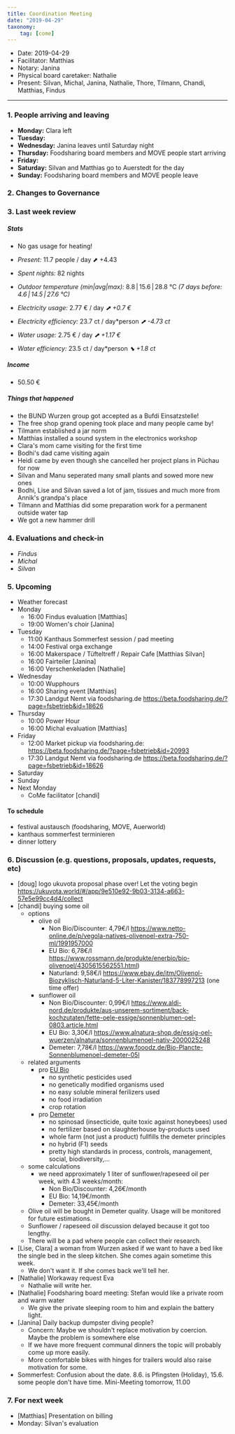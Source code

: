 ```yaml
---
title: Coordination Meeting
date: "2019-04-29"
taxonomy:
    tag: [come]
---
```


<!--
Hello facilitator/notary! Thank you for your services. Here is some advice for facilitating coordination meetings:
  - Prepare the meeting a bit beforehand (find out about evaluations, gas, electricity and water usages, waste collections, income, scheduled events). You can ask others to assist you.
  - Notify people 10 minutes before the meeting starts. (Watching the clock is not super fun, people will be grateful if you do it for them.)
  - Start at 10:00 sharp, or earlier if everyone is there. (Waiting is time-wasting, be a time-saver!)
  - If you don't want to take notes yourself ask someone else to take care of that. (This pad can easily be used to read from and write in simultaneously.)
  - Go through the ordered points in order, even if nothing has changed. (They are arranged to try and get the most relevant information to most people.)
  - Feel welcome to moderate conversation if off-topic or too detailed. (Are listeners interested? Are speakers satisfied? Can you identify a sub-group?)
  - Try to finish the meeting before 11:00. (There is always more to talk about and it's important for people to know that CoMes don't take forever.)
  - Leave the room once the meeting has ended. (This sends a clear signal to everyone else that they can also leave and get on with their day.)
  - Take care that the meeting minutes will be put to kanthaus.online. (If you don't know how to do it, ask someone to help you with it. But do it today!)
  - As soon as the minutes are online, empty the pad from all irrelevant things and get it ready for the next facilitator. (Only keep regular events such as CoMe, power hour, regular food pickups and such. Move the counter figures from 'last 7 days' to '7 days before that' and adjust the date to next week.)
  - Have fun!
-->

- Date: 2019-04-29
- Facilitator: Matthias
- Notary: Janina
- Physical board caretaker: Nathalie
- Present: Silvan, Michal, Janina, Nathalie, Thore, Tilmann, Chandi, Matthias, Findus

----
<!-- 0. Minute of silence -->

### 1. People arriving and leaving
- **Monday:** Clara left
- **Tuesday:**
- **Wednesday:** Janina leaves until Saturday night
- **Thursday:** Foodsharing board members and MOVE people start arriving
- **Friday:**
- **Saturday:** Silvan and Matthias go to Auerstedt for the day
- **Sunday:** Foodsharing board members and MOVE people leave

### 2. Changes to Governance


### 3. Last week review
##### Stats
<!-- Read counters in heating room and append to water.csv and gas.csv in https://gitlab.com/kanthaus/kanthaus-public/tree/master/resourcesUsed, update the residence record (https://gitlab.com/kanthaus/kanthaus-private/blob/master/residenceRecord.csv) otherwise the script will complain -->
<!-- press the play button on https://gitlab.com/kanthaus/kanthaus-private/pipeline_schedules and it will print to #kanthaus-residence -->

- No gas usage for heating!

- *Present:* 11.7 people / day ⬈ +4.43
- *Spent nights:* 82 nights
- *Outdoor temperature (min|avg|max):* 8.8 | 15.6 | 28.8 °C _(7 days before: 4.6 | 14.5 | 27.6 °C)_
- *Electricity usage:* 2.77 € / day _⬈ +0.7 €_
- *Electricity efficiency:* 23.7 ct / day*person _⬈ -4.73 ct_
- *Water usage:* 2.75 € / day _⬈ +1.17 €_
- *Water efficiency:* 23.5 ct / day*person _⬊ +1.8 ct_

##### Income
<!-- please check the shoe and the jar -->
* 50.50 €


##### Things that happened
- the BUND Wurzen group got accepted as a Bufdi Einsatzstelle!
- The free shop grand opening took place and many people came by!
- Tilmann established a jar norm
- Matthias installed a sound system in the electronics workshop
- Clara's mom came visiting for the first time
- Bodhi's dad came visiting again
- Heidi came by even though she cancelled her project plans in Püchau for now
- Silvan and Manu seperated many small plants and sowed more new ones
- Bodhi, Lise and Silvan saved a lot of jam, tissues and much more from Annik's grandpa's place
- Tilmann and Matthias did some preparation work for a permanent outside water tap
- We got a new hammer drill

### 4. Evaluations and check-in
- *Findus*
- *Michal*
- *Silvan*


### 5. Upcoming <!-- https://cloud.kanthaus.online/apps/calendar/ -->
<!-- no scheduling tool for this week -->
- Weather forecast <!-- https://www.accuweather.com/en/de/wurzen/04808/weather-forecast/171287 -->
- Monday
    - 16:00 Findus evaluation [Matthias]
    - 19:00 Women's choir [Janina]
- Tuesday
    - 11:00 Kanthaus Sommerfest session / pad meeting
    - 14:00 Festival orga exchange
    - 16:00 Makerspace / Tüfteltreff / Repair Cafe [Matthias Silvan]
    - 16:00 Fairteiler [Janina]
    - 16:00 Verschenkeladen [Nathalie]
- Wednesday
    - 10:00 Wupphours
    - 16:00 Sharing event [Matthias]
    - 17:30 Landgut Nemt via foodsharing.de https://beta.foodsharing.de/?page=fsbetrieb&id=18626
- Thursday
    - 10:00 Power Hour
    - 16:00 Michal evaluation [Matthias]
- Friday
    - 12:00 Market pickup via foodsharing.de: https://beta.foodsharing.de/?page=fsbetrieb&id=20993
    - 17:30 Landgut Nemt via foodsharing.de https://beta.foodsharing.de/?page=fsbetrieb&id=18626
- Saturday
- Sunday
- Next Monday
    - CoMe facilitator [chandi]

#### To schedule
- festival austausch (foodsharing, MOVE, Auerworld)
- kanthaus sommerfest terminieren
- dinner lottery

### 6. Discussion (e.g. questions, proposals, updates, requests, etc)
<!-- can also include discussions about cooking and heating -->
- [doug] logo ukuvota proposal phase over! Let the voting begin https://ukuvota.world/#/app/9e510e92-9b03-3134-a663-57e5e99cc4d4/collect
- [chandi] buying some oil
    - options
        * olive oil
            * Non Bio/Discounter: 4,79€/l https://www.netto-online.de/p/vegola-natives-olivenoel-extra-750-ml/1991957000
            * EU Bio: 6,78€/l https://www.rossmann.de/produkte/enerbio/bio-olivenoel/4305615562551.html)
            * Naturland: 9,58€/l https://www.ebay.de/itm/Olivenol-Biozyklisch-Naturland-5-Liter-Kanister/183778997213 (one time offer)
        * sunflower oil
            * Non Bio/Discounter: 0,99€/l https://www.aldi-nord.de/produkte/aus-unserem-sortiment/back-kochzutaten/fette-oele-essige/sonnenblumen-oel-0803.article.html
            * EU Bio: 3,30€/l https://www.alnatura-shop.de/essig-oel-wuerzen/alnatura/sonnenblumenoel-nativ-2000025248
            * Demeter: 7,78€/l https://www.fooodz.de/Bio-Plancte-Sonnenblumenoel-demeter-05l
    - related arguments
        * pro [EU Bio](https://www.oekolandbau.de/bio-siegel/info-fuer-verbraucher/das-staatliche-bio-siegel/)
            - no synthetic pesticides used
            - no genetically modified organisms used
            - no easy soluble mineral ferilizers used
            - no food irradiation
            - crop rotation
        * pro [Demeter](https://www.demeter.de/sites/default/files/richtlinien/richtlinien_7-allgemeine-regelungen-erzeugung.pdf)
            - no spinosad (insecticide, quite toxic against honeybees) used
            - no fertilizer based on slaughterhouse by-products used
            - whole farm (not just a product) fullfills the demeter principles
            - no hybrid (F1) seeds
            - pretty high standards in process, controls, management, social, biodiversity,...
    - some calculations
        - we need approximately 1 liter of sunflower/rapeseed oil per week, with 4.3 weeks/month:
            * Non Bio/Discounter: 4,26€/month
            * EU Bio: 14,19€/month
            * Demeter: 33,45€/month
    - Olive oil will be bought in Demeter quality. Usage will be monitored for future estimations.
    - Sunflower / rapeseed oil discussion delayed because it got too lengthy.
    - There will be a pad where people can collect their research.
- [Lise, Clara] a woman from Wurzen asked if we want to have a bed like the single bed in the sleep kitchen. She comes again sometime this week.
    - We don't want it. If she comes back we'll tell her.
- [Nathalie] Workaway request Eva
    - Nathalie will write her.
- [Nathalie] Foodsharing board meeting: Stefan would like a private room and warm water
    - We give the private sleeping room to him and explain the battery light.
- [Janina] Daily backup dumpster diving people?
    - Concern: Maybe we shouldn't replace motivation by coercion. Maybe the problem is somewhere else
    - If we have more frequent communal dinners the topic will probably come up more easily.
    - More comfortable bikes with hinges for trailers would also raise motivation for some.
- Sommerfest: Confusion about the date. 8.6. is Pfingsten (Holiday), 15.6. some people don't have time. Mini-Meeting tomorrow, 11.00

### 7. For next week
- [Matthias] Presentation on billing
- Monday: Silvan's evaluation
